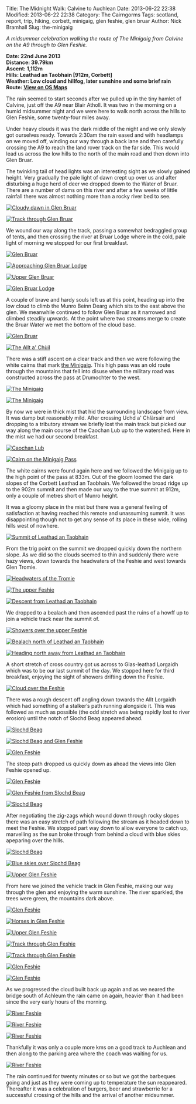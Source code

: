 Title: The Midnight Walk: Calvine to Auchlean
Date: 2013-06-22 22:38
Modified: 2013-06-22 22:38
Category:  The Cairngorms
Tags: scotland, report, trip, hiking, corbett, minigaig, glen feshie, glen bruar
Author: Nick Bramhall
Slug: the-minigaig

_A midsummer celebration walking the route of The Minigaig from Calvine on the A9 through to Glen Feshie._

**Date: 22nd June 2013  
Distance: 39.79km  
Ascent: 1,112m  
Hills: Leathad an Taobhain [912m, Corbett]  
Weather: Low cloud and hillfog, later sunshine and some brief rain  
Route: [View on OS Maps](https://www.invertedworld.co.uk/trip/214)**

The rain seemed to start seconds after we pulled up in the tiny hamlet of Calvine, just off the A9 near Blair Atholl. It was two in the morning on a humid midsummer night and we were here to walk north across the hills to Glen Feshie, some twenty-four miles away. 

<!--more-->

Under heavy clouds it was the dark middle of the night and we only slowly got ourselves ready. Towards 2:30am the rain eased and with headlamps on we moved off, winding our way through a back lane and then carefully crossing the A9 to reach the land rover track on the far side. This would lead us across the low hills to the north of the main road and then down into Glen Bruar.

The twinkling tail of head lights was an interesting sight as we slowly gained height. Very gradually the pale light of dawn crept up over us and after disturbing a huge herd of deer we dropped down to the Water of Bruar. There are a number of dams on this river and after a few weeks of little rainfall there was almost nothing more than a rocky river bed to see.

[![Cloudy dawn in Glen Bruar](http://farm4.staticflickr.com/3827/9130959124_3566752ee2_b.jpg)](http://flic.kr/p/eUSy2J "Cloudy dawn in Glen Bruar by Nick Bramhall, on Flickr")

[![Track through Glen Bruar](http://farm8.staticflickr.com/7449/9130954606_d3fbf61fc9_b.jpg)](http://flic.kr/p/eUSwFQ "Track through Glen Bruar by Nick Bramhall, on Flickr")

We wound our way along the track, passing a somewhat bedraggled group of tents, and then crossing the river at Bruar Lodge where in the cold, pale light of morning we stopped for our first breakfast.

[![Glen Bruar](http://farm4.staticflickr.com/3689/9130946834_4a56fee663_b.jpg)](http://flic.kr/p/eUSunQ "Glen Bruar by Nick Bramhall, on Flickr")

[![Approaching Glen Bruar Lodge](http://farm4.staticflickr.com/3812/9128728917_af31040b8f_b.jpg)](http://flic.kr/p/eUF84T "Approaching Glen Bruar Lodge by Nick Bramhall, on Flickr")

[![Upper Glen Bruar](http://farm4.staticflickr.com/3731/9130925000_7567760c7f_b.jpg)](http://flic.kr/p/eUSnTo "Upper Glen Bruar by Nick Bramhall, on Flickr")

[![Glen Bruar Lodge](http://farm8.staticflickr.com/7283/9130918436_7c12753265_b.jpg)](http://flic.kr/p/eUSkWd "Glen Bruar Lodge by Nick Bramhall, on Flickr")

A couple of brave and hardy souls left us at this point, heading up into the low cloud to climb the Munro Beinn Dearg which sits to the east above the glen. We meanwhile continued to follow Glen Bruar as it narrowed and climbed steadily upwards. At the point where two streams merge to create the Bruar Water we met the bottom of the cloud base.

[![Glen Bruar](http://farm4.staticflickr.com/3831/9128701091_6346bd6321_b.jpg)](http://flic.kr/p/eUEYN8 "Glen Bruar by Nick Bramhall, on Flickr")

[![The Allt a' Chùil](http://farm3.staticflickr.com/2875/9128694955_361b8a6b07_b.jpg)](http://flic.kr/p/eUEWYk "The Allt a' Chùil by Nick Bramhall, on Flickr")

There was a stiff ascent on a clear track and then we were following the white cairns that mark [the Minigaig](http://www.heritagepaths.co.uk/pathdetails.php?path=212).  This high pass was an old route through the mountains that fell into disuse when the military road was constructed across the pass at Drumochter to the west.

[![The Minigaig](http://farm4.staticflickr.com/3830/9128688469_17d80ace3a_b.jpg)](http://flic.kr/p/eUEV3v "The Minigaig by Nick Bramhall, on Flickr")

[![The Minigaig](http://farm6.staticflickr.com/5522/9128679805_2988c047c3_b.jpg)](http://flic.kr/p/eUESt8 "The Minigaig by Nick Bramhall, on Flickr")

By now we were in thick mist that hid the surrounding landscape from view. It was damp but reasonably mild. After crossing Uchd a' Chlàrsair and dropping to a tributory stream we briefly lost the main track but picked our way along the main course of the Caochan Lub up to the watershed. Here in the mist we had our second breakfast.

[![Caochan Lub](http://farm6.staticflickr.com/5519/9128673217_9330d570ee_b.jpg)](http://flic.kr/p/eUEQvx "Caochan Lub by Nick Bramhall, on Flickr")

[![Cairn on the Minigaig Pass](http://farm4.staticflickr.com/3807/9128666353_00408ef1ed_b.jpg)](http://flic.kr/p/eUENtc "Cairn on the Minigaig Pass by Nick Bramhall, on Flickr")

The white cairns were found again here and we followed the Minigaig up to the high point of the pass at 833m. Out of the gloom loomed the dark slopes of the Corbett Leathad an Taobhain. We followed the broad ridge up to the 902m summit and then made our way to the true summit at 912m, only a couple of metres short of Munro height. 

It was a gloomy place in the mist but there was a general feeling of satisfaction at having reached this remote and unassuming summit. It was disappointing though not to get any sense of its place in these wide, rolling hills west of nowhere.

[![Summit of Leathad an Taobhain](http://farm8.staticflickr.com/7402/9130868596_bc00350d5a_b.jpg)](http://flic.kr/p/eUS67U "Summit of Leathad an Taobhain by Nick Bramhall, on Flickr")

From the trig point on the summit we dropped quickly down the northern slope. As we did so the clouds seemed to thin and suddenly there were hazy views, down towards the headwaters of the Feshie and west towards Glen Tromie.

[![Headwaters of the Tromie](http://farm8.staticflickr.com/7380/9128646249_e1021de0f9_b.jpg)](http://flic.kr/p/eUEGuz "Headwaters of the Tromie by Nick Bramhall, on Flickr")

[![The upper Feshie](http://farm3.staticflickr.com/2885/9130836610_e5585341e2_b.jpg)](http://flic.kr/p/eURVBq "The upper Feshie by Nick Bramhall, on Flickr")

[![Descent from Leathad an Taobhain](http://farm3.staticflickr.com/2854/9128633869_4e01651982_b.jpg)](http://flic.kr/p/eUECP8 "Descent from Leathad an Taobhain by Nick Bramhall, on Flickr")

We dropped to a bealach and then ascended past the ruins of a howff up to join a vehicle track near the summit of. 

[![Showers over the upper Feshie](http://farm4.staticflickr.com/3803/9130826734_2b78f88129_b.jpg)](http://flic.kr/p/eURSF9 "Showers over the upper Feshie by Nick Bramhall, on Flickr")

[![Bealach north of Leathad an Taobhain](http://farm3.staticflickr.com/2850/9130810414_61f07e985a_b.jpg)](http://flic.kr/p/eURMPL "Bealach north of Leathad an Taobhain by Nick Bramhall, on Flickr")

[![Heading north away from Leathad an Taobhain](http://farm3.staticflickr.com/2850/9130792626_0c4b5870d9_b.jpg)](http://flic.kr/p/eURGx5 "Heading north away from Leathad an Taobhain by Nick Bramhall, on Flickr")

A short stretch of cross country got us across to Glas-leathad Lorgaidh which was to be our last summit of the day. We stopped here for third breakfast, enjoying the sight of showers drifting down the Feshie.

[![Cloud over the Feshie](http://farm8.staticflickr.com/7309/9130783924_d826530fa7_b.jpg)](http://flic.kr/p/eURDX3 "Cloud over the Feshie by Nick Bramhall, on Flickr")

There was a rough descent off angling down towards the Allt Lorgaidh which had something of a stalker’s path running alongside it. This was followed as much as possible (the odd stretch was being rapidly lost to river erosion) until the notch of Slochd Beag appeared ahead. 

[![Slochd Beag](http://farm6.staticflickr.com/5520/9130774062_40cc448cd3_b.jpg)](http://flic.kr/p/eURB21 "Slochd Beag by Nick Bramhall, on Flickr")

[![Slochd Beag and Glen Feshie](http://farm8.staticflickr.com/7390/9130753982_9760c1744c_b.jpg)](http://flic.kr/p/eURv3N "Slochd Beag and Glen Feshie by Nick Bramhall, on Flickr")

[![Glen Feshie](http://farm3.staticflickr.com/2824/9128529497_e31f12373f_b.jpg)](http://flic.kr/p/eUE6MB "Glen Feshie by Nick Bramhall, on Flickr")

The steep path dropped us quickly down as ahead the views into Glen Feshie opened up.

[![Glen Feshie](http://farm4.staticflickr.com/3796/9130733174_95eaf4257a_b.jpg)](http://flic.kr/p/eURoS3 "Glen Feshie by Nick Bramhall, on Flickr")

[![Glen Feshie from Slochd Beag](http://farm3.staticflickr.com/2820/9130706964_4e64755e4c_b.jpg)](http://flic.kr/p/eURg59 "Glen Feshie from Slochd Beag by Nick Bramhall, on Flickr")

[![Slochd Beag](http://farm8.staticflickr.com/7373/9130679602_cf69e23c70_b.jpg)](http://flic.kr/p/eUR7Wo "Slochd Beag by Nick Bramhall, on Flickr")

After negotiating the zig-zags which wound down through rocky slopes there was an easy stretch of path following the stream as it headed down to meet the Feshie. We stopped part way down to allow everyone to catch up, marvelling as the sun broke through from behind a cloud with blue skies apeparing over the hills.

[![Slochd Beag](http://farm8.staticflickr.com/7355/9130659666_841633a88a_b.jpg)](http://flic.kr/p/eUR21E "Slochd Beag by Nick Bramhall, on Flickr")

[![Blue skies over Slochd Beag](http://farm8.staticflickr.com/7436/9130650250_7e353238be_b.jpg)](http://flic.kr/p/eUQYdj "Blue skies over Slochd Beag by Nick Bramhall, on Flickr")

[![Upper Glen Feshie](http://farm8.staticflickr.com/7418/9130644920_e538127217_b.jpg)](http://flic.kr/p/eUQWCq "Upper Glen Feshie by Nick Bramhall, on Flickr")

From here we joined the vehicle track in Glen Feshie, making our way through the glen and enjoying the warm sunshine. The river sparkled, the trees were green, the mountains dark above. 

[![Glen Feshie](http://farm6.staticflickr.com/5475/9130617716_63ff19e7b8_b.jpg)](http://flic.kr/p/eUQNxo "Glen Feshie by Nick Bramhall, on Flickr")

[![Horses in Glen Feshie](http://farm3.staticflickr.com/2843/9130623842_3e505628d0_b.jpg)](http://flic.kr/p/eUQQn1 "Horses in Glen Feshie by Nick Bramhall, on Flickr")

[![Upper Glen Feshie](http://farm6.staticflickr.com/5513/9108815045_6c0f1825cb_b.jpg)](http://flic.kr/p/eSV4ng "Upper Glen Feshie by Nick Bramhall, on Flickr")

[![Track through Glen Feshie](http://farm6.staticflickr.com/5445/9130583732_360b4a6541_b.jpg)](http://flic.kr/p/eUQCrs "Track through Glen Feshie by Nick Bramhall, on Flickr")

[![Track through Glen Feshie](http://farm4.staticflickr.com/3755/9128352347_2598cf3489_b.jpg)](http://flic.kr/p/eUDc8i "Track through Glen Feshie by Nick Bramhall, on Flickr")

[![Glen Feshie](http://farm4.staticflickr.com/3710/9128345473_b16d97a8cf_b.jpg)](http://flic.kr/p/eUDa5M "Glen Feshie by Nick Bramhall, on Flickr")

[![Glen Feshie](http://farm3.staticflickr.com/2846/9128340771_8d9124c1e3_b.jpg)](http://flic.kr/p/eUD8FH "Glen Feshie by Nick Bramhall, on Flickr")

As we progressed the cloud built back up again and as we neared the bridge south of Achleum the rain came on again, heavier than it had been since the very early hours of the morning. 

[![River Feshie](http://farm8.staticflickr.com/7384/9128300909_967def12da_b.jpg)](http://flic.kr/p/eUCVQr "River Feshie by Nick Bramhall, on Flickr")

[![River Feshie](http://farm6.staticflickr.com/5321/9128289205_c235d7d7dd_b.jpg)](http://flic.kr/p/eUCSmD "River Feshie by Nick Bramhall, on Flickr")

[![River Feshie](http://farm6.staticflickr.com/5348/9128264047_190edc12e0_b.jpg)](http://flic.kr/p/eUCJST "River Feshie by Nick Bramhall, on Flickr")

Thankfully it was only a couple more kms on a good track to Auchlean and then along to the parking area where the coach was waiting for us.

[![River Feshie](http://farm8.staticflickr.com/7347/9154721494_e5e9247951_b.jpg)](http://flic.kr/p/eWYkKL "River Feshie by Nick Bramhall, on Flickr")

The rain continued for twenty minutes or so but we got the barbeques going and just as they were coming up to temperature the sun reappeared. Thereafter it was a celebration of burgers, beer and strawberrie for a successful crossing of the hills and the arrival of another midsummer.